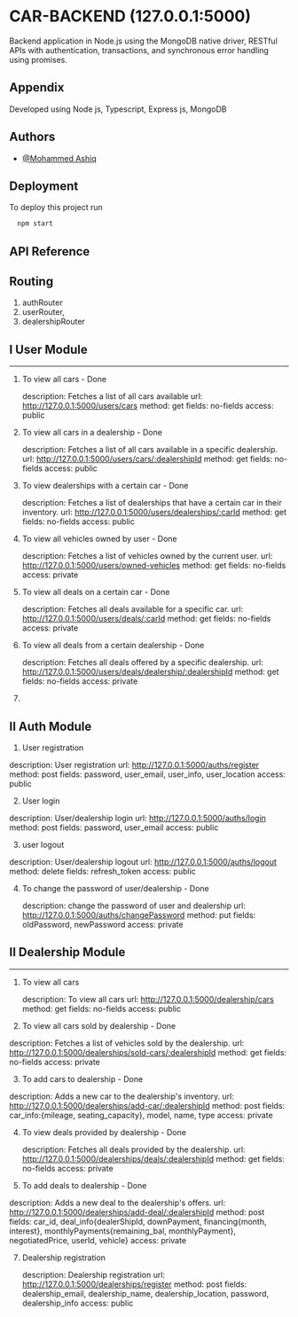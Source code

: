 # CAR-BACKEND (127.0.0.1:5000)

Backend application in Node.js using the MongoDB native driver, RESTful APIs with authentication, transactions, and synchronous error handling using promises.

## Appendix

Developed using Node js, Typescript, Express js, MongoDB



## Authors

- [@Mohammed Ashiq](https://github.com/mohammedashiqs)


## Deployment

To deploy this project run

```bash
  npm start
```
## API Reference

## Routing
1. authRouter
2. userRouter,
3. dealershipRouter

## I User Module
-------------------

1. To view all cars  - Done

   description: Fetches a list of all cars available
   url: http://127.0.0.1:5000/users/cars
   method: get
   fields: no-fields
   access: public


2. To view all cars in a dealership   - Done
   
   description: Fetches a list of all cars available in a specific dealership.
   url: http://127.0.0.1:5000/users/cars/:dealershipId
   method: get
   fields: no-fields
   access: public

3. To view dealerships with a certain car - Done

   description: Fetches a list of dealerships that have a certain car in their inventory.
   url: http://127.0.0.1:5000/users/dealerships/:carId
   method: get
   fields: no-fields
   access: public

4. To view all vehicles owned by user - Done
   
   description: Fetches a list of vehicles owned by the current user.
   url: http://127.0.0.1:5000/users/owned-vehicles
   method: get
   fields: no-fields
   access: private

5. To view all deals on a certain car - Done

   description: Fetches all deals available for a specific car.
   url: http://127.0.0.1:5000/users/deals/:carId
   method: get
   fields: no-fields
   access: private

6. To view all deals from a certain dealership - Done

   description: Fetches all deals offered by a specific dealership.
   url: http://127.0.0.1:5000/users/deals/dealership/:dealershipId
   method: get
   fields: no-fields
   access: private

7. 


## II Auth Module


 1. User registration

   description: User registration
   url: http://127.0.0.1:5000/auths/register
   method: post
   fields: password, user_email, user_info, user_location
   access: public
   


 2. User login

   description: User/dealership login
   url: http://127.0.0.1:5000/auths/login
   method: post
   fields: password, user_email
   access: public

 3. user logout

   description: User/dealership logout
   url: http://127.0.0.1:5000/auths/logout
   method: delete
   fields: refresh_token
   access: public

4. To change the password of user/dealership - Done

   description: change the password of user and dealership
   url: http://127.0.0.1:5000/auths/changePassword
   method: put
   fields: oldPassword, newPassword
   access: private  




## II Dealership Module
-------------------

1. To view all cars

   description: To view all cars
   url: http://127.0.0.1:5000/dealership/cars
   method: get
   fields: no-fields
   access: public


 2. To view all cars sold by dealership - Done

   description:  Fetches a list of vehicles sold by the dealership.
   url: http://127.0.0.1:5000/dealerships/sold-cars/:dealershipId
   method: get
   fields: no-fields
   access: private

 3. To add cars to dealership - Done

   description: Adds a new car to the dealership's inventory.
   url: http://127.0.0.1:5000/dealerships/add-car/:dealershipId
   method: post
   fields: car_info:{mileage, seating_capacity}, model, name, type
   access: private


4. To view deals provided by dealership - Done

   description: Fetches all deals provided by the dealership.
   url: http://127.0.0.1:5000/dealerships/deals/:dealershipId
   method: get
   fields: no-fields
   access: private
   


 5. To add deals to dealership - Done

   description: Adds a new deal to the dealership's offers.
   url: http://127.0.0.1:5000/dealerships/add-deal/:dealershipId
   method: post
   fields: car_id, deal_info{dealerShipId, downPayment, financing{month, interest}, monthlyPayments{remaining_bal, monthlyPayment}, negotiatedPrice, userId, vehicle}
   access: private


7. Dealership registration

   description: Dealership registration
   url: http://127.0.0.1:5000/dealerships/register
   method: post
   fields: dealership_email, dealership_name, dealership_location, password, dealership_info
   access: public
 
